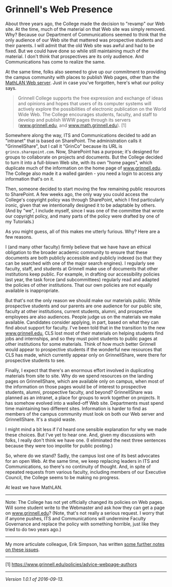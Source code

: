 Grinnell's Web Presence
=======================

About three years ago, the College made the decision to "revamp" our
Web site.  At the time, much of the material on that Web site was
simply removed.  Why?  Because our Department of Communications seemed
to think that the only audience of our Web site that mattered was
prospective students and their parents.  I will admit that the old Web
site was awful and had to be fixed.  But we could have done so while
still maintaining much of the material.  I don't think that prospectives
are its only audience.  And Communications has come to realize the same.

At the same time, folks also seemed to give up our commitment to providing
the campus community with places to publish Web pages, other than the
[MathLAN Web server](mathlan.html).  Just in case you've forgotten,
here's what our policy says.

> Grinnell College supports the free expression and exchange of ideas
and opinions and hopes that users of its computer systems will actively
explore the possibilities of electronic publication on the World Wide
Web. The College encourages students, faculty, and staff to develop
and publish WWW pages through its servers (www.grinnell.edu, and
www.math.grinnell.edu). [1]

Somewhere along the way, ITS and Communications decided to add
an "intranet" that is based on SharePoint.  The administration
calls it "GrinnellShare", but I call it "GrinCo" because its URL is
`grinco.sharepoint.com`.  Now, SharePoint has a purpose; it's designed for
groups to collaborate on projects and documents.  But the College decided
to turn it into a full-blown Web site, with its own "home pages", which
duplicate much of the information on the home page of www.grinnell.edu.
The College also made it a walled garden - you need a login to access
any information that's on it.

Then, someone decided to start moving the few remaining public resources
to SharePoint.  A few weeks ago, the only way you could access the
College's copyright policy was through SharePoint, which I find
particularly ironic, given that we intentionally designed it to be
adaptable by others.  (And by "we", I include myself, since I was one
of the committee that wrote our copyright policy, and many parts of the
policy were drafted by one of my Tutorials.)

As you might guess, all of this makes me utterly furious.  Why?  Here are
a few reasons.

I (and many other faculty) firmly believe that we have have an
ethical obligation to the broader academic community to ensure that
these documents are both publicly accessible and publicly indexed
(so that they can be searched with one of the major search engines).
I regularly see faculty, staff, and students at Grinnell make use of
documents that other institutions keep public.  For example, in drafting
our accessibility policies last year, the task force (and subcommittees)
regularly read and adapted the policies of other institutions.  That our
own policies are not equally available is inappropriate.

But that's not the only reason we should make our materials public.
While prospective students and our parents are one audience for our
public site, faculty at other institutions, current students, alumni,
and prospective employees are also audiences.  People judge us on the
materials we make available.  Candidates consider applying, in part,
based on what they can find about support for faculty.  I've been told
that in the transition to the new www.grinnell.edu, CLS lost most of their
materials on helping students find jobs and internships, and so they must
point students to public pages at other institutions for some materials.
Think of how much better Grinnell would appear to prospective students
if the wonderful new resources that CLS has made, which currently appear
only on GrinnellShare, were there for prospective students to see.

Finally, I expect that there's an enormous effort involved in duplicating
materials from site to site.  Why do we spend resources on the landing
pages on GrinnellShare, which are available only on campus, when most
of the information on those pages would be of interest to prospective
students, alumni, prospective faculty, and beyond?  GrinnellShare was
planned as an intranet, a place for groups to work together on projects.
It has somehow evolved into a walled-off Web site.  Departments must
spend time maintaining two different sites.  Information is harder to
find as members of the campus community must look on both our Web server
and GrinnellShare.  It's a stupid waste.

I might mind a bit less if I'd heard one sensible explanation for why we
made these choices.  But I've yet to hear one.  And, given my discussions
with folks, I really don't think we have one.  (I eliminated the next
three sentences because they were too impolite for public posting.)

So, where do we stand?  Sadly, the campus lost one of its best advocates
for an open Web.  At the same time, we keep replacing leaders in ITS
and Communications, so there's no continuity of thought.  And, in spite of
repeated requests from various faculty, including members of our Executive
Council, the College seems to be making no progress.

At least we have MathLAN.

---

Note: The College has not yet officially changed its policies on Web
pages.  Will some student write to the Webmaster and ask how they can get
a page on www.grinnell.edu?  (Note, that's not really a serious request.
I worry that if anyone pushes, ITS and Communications will undermine
Faculty Governance and replace the policy with something horrible,
just like they tried to do two years ago.)

---

My more articulate colleague, Erik Simpson, has written
[some further notes on these issues](https://pagesandlights.wordpress.com/2016/09/13/navigation-by-frustration/).

---

[1] https://www.grinnell.edu/policies/advice-webpage-authors

---

*Version 1.0.1 of 2016-09-13.*
